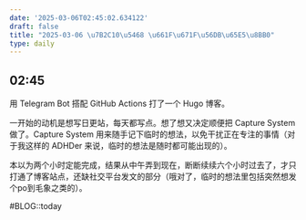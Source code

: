 ```yaml
---
date: '2025-03-06T02:45:02.634122'
draft: false
title: "2025-03-06 \u7B2C10\u5468 \u661F\u671F\u56DB\u65E5\u8BB0"
type: daily
---
```


## 02:45

用 Telegram Bot 搭配 GitHub Actions 打了一个 Hugo 博客。

一开始的动机是想写日更站，每天都写点。想了想又决定顺便把 Capture System 做了。Capture System 用来随手记下临时的想法，以免干扰正在专注的事情（对于我这样的 ADHDer 来说，临时的想法是随时都可能出现的）。

本以为两个小时定能完成，结果从中午弄到现在，断断续续六个小时过去了，才只打通了博客站点，还缺社交平台发文的部分（哦对了，临时的想法里包括突然想发个po到毛象之类的）。


#BLOG::today

